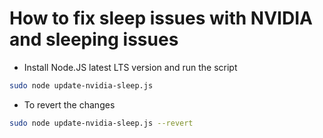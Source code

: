 # How to fix sleep issues with NVIDIA and sleeping issues
* Install Node.JS latest LTS version and run the script
```bash
sudo node update-nvidia-sleep.js
```
* To revert the changes
```bash
sudo node update-nvidia-sleep.js --revert
```